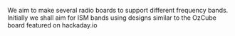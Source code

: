 We aim to make several radio boards to support different frequency bands.
Initially we shall aim for ISM bands using designs similar to the OzCube board featured on hackaday.io
